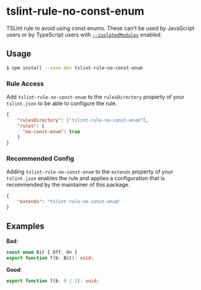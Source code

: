 # tslint-rule-no-const-enum
TSLint rule to avoid using const enums.
These can't be used by JavaScript users or by TypeScript users with [`--isolatedModules`](https://www.typescriptlang.org/docs/handbook/compiler-options.html) enabled.

## Usage
```bash
$ npm install --save-dev tslint-rule-no-const-enum
```

### Rule Access
Add `tslint-rule-no-const-enum` to the `rulesDirectory` property of your `tslint.json` to be 
able to configure the rule.
```json
{
    "rulesDirectory": ["tslint-rule-no-const-enum"],
    "rules": {
      "no-const-enum": true
    }
}
```

### Recommended Config
Adding `tslint-rule-no-const-enum` to the `extends` property of your `tslint.json`
enables the rule and applies a configuration that is recommended by the maintainer of this package.
```json
{
    "extends": "tslint-rule-no-const-enum"
}
```

## Examples

**Bad**:

```ts
const enum Bit { Off, On }
export function f(b: Bit): void;
```

**Good**:

```ts
export function f(b: 0 | 1): void;
```
